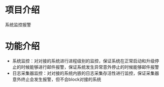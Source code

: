 # 项目介绍
系统监控报警
# 功能介绍
- 系统监控：对对接的系统进行进程级别的监控，保证系统在正常启动和升级停止的时候能够进行邮件报警，保证系统发生异常意外停止的时候能够邮件报警
- 日志采集器监控：对对接的系统内嵌的日志采集存活性进行监控，保证采集器意外终止会发生报警，但不会block对接的系统
